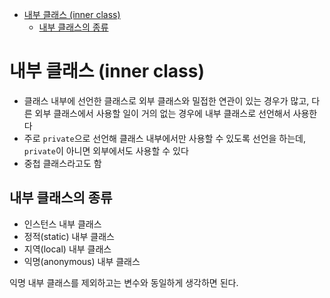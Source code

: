 - [내부 클래스 (inner class)](#내부-클래스-inner-class)
  - [내부 클래스의 종류](#내부-클래스의-종류)

# 내부 클래스 (inner class)
- 클래스 내부에 선언한 클래스로 외부 클래스와 밀접한 연관이 있는 경우가 많고, 다른 외부 클래스에서 사용할 일이 거의 없는 경우에 내부 클래스로 선언해서 사용한다
- 주로 `private`으로 선언해 클래스 내부에서만 사용할 수 있도록 선언을 하는데, `private`이 아니면 외부에서도 사용할 수 있다
- 중첩 클래스라고도 함

## 내부 클래스의 종류
- 인스턴스 내부 클래스
- 정적(static) 내부 클래스
- 지역(local) 내부 클래스
- 익명(anonymous) 내부 클래스

익명 내부 클래스를 제외하고는 변수와 동일하게 생각하면 된다.

